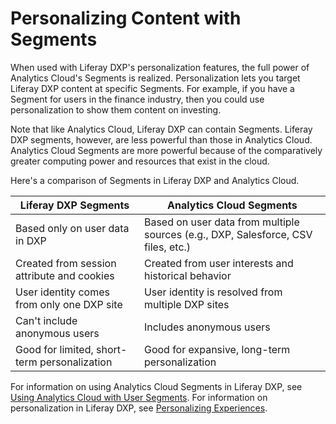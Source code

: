 # Personalizing Content with Segments

When used with Liferay DXP's personalization features, the full power of Analytics Cloud's Segments is realized. Personalization lets you target Liferay DXP content at specific Segments. For example, if you have a Segment for users in the finance industry, then you could use personalization to show them content on investing.

Note that like Analytics Cloud, Liferay DXP can contain Segments. Liferay DXP segments, however, are less powerful than those in Analytics Cloud. Analytics Cloud Segments are more powerful because of the comparatively greater computing power and resources that exist in the cloud.

Here's a comparison of Segments in Liferay DXP and Analytics Cloud.

| Liferay DXP Segments                         | Analytics Cloud Segments                                                          |
| -------------------------------------------- | --------------------------------------------------------------------------------- |
| Based only on user data in DXP               | Based on user data from multiple sources (e.g., DXP, Salesforce, CSV files, etc.) |
| Created from session attribute and cookies   | Created from user interests and historical behavior                               |
| User identity comes from only one DXP site   | User identity is resolved from multiple DXP sites                                 |
| Can't include anonymous users                | Includes anonymous users                                                          |
| Good for limited, short-term personalization | Good for expansive, long-term personalization                                     |

For information on using Analytics Cloud Segments in Liferay DXP, see [Using Analytics Cloud with User Segments](https://learn.liferay.com/dxp/7.x/en/site-building/personalizing-site-experience/segmentation/getting-analytics-for-user-segments.html). For information on personalization in Liferay DXP, see [Personalizing Experiences](https://learn.liferay.com/dxp/7.x/en/site-building/personalizing_site_experience.html#).
